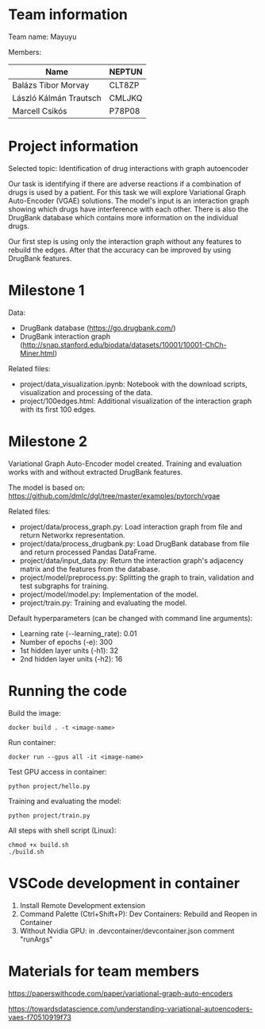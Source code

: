 # Team information

Team name: Mayuyu

Members:

| Name | NEPTUN |
| ---- | ------ |
| Balázs Tibor Morvay | CLT8ZP |
| László Kálmán Trautsch | CMLJKQ |
| Marcell Csikós | P78P08 |

# Project information

Selected topic: Identification of drug interactions with graph autoencoder

Our task is identifying if there are adverse reactions if a combination of drugs is used by a patient. For this task we will explore Variational Graph Auto-Encoder (VGAE) solutions. The model's input is an interaction graph showing which drugs have interference with each other. There is also the DrugBank database which contains more information on the individual drugs.

Our first step is using only the interaction graph without any features to rebuild the edges. After that the accuracy can be improved by using DrugBank features.

# Milestone 1

Data:
* DrugBank database (https://go.drugbank.com/)
* DrugBank interaction graph (http://snap.stanford.edu/biodata/datasets/10001/10001-ChCh-Miner.html)

Related files:
* project/data_visualization.ipynb: Notebook with the download scripts, visualization and processing of the data.
* project/100edges.html: Additional visualization of the interaction graph with its first 100 edges.

# Milestone 2

Variational Graph Auto-Encoder model created. Training and evaluation works with and without extracted DrugBank features.

The model is based on: https://github.com/dmlc/dgl/tree/master/examples/pytorch/vgae

Related files:
* project/data/process_graph.py: Load interaction graph from file and return Networkx representation.
* project/data/process_drugbank.py: Load DrugBank database from file and return processed Pandas DataFrame.
* project/data/input_data.py: Return the interaction graph's adjacency matrix and the features from the database.
* project/model/preprocess.py: Splitting the graph to train, validation and test subgraphs for training.
* project/model/model.py: Implementation of the model.
* project/train.py: Training and evaluating the model.

Default hyperparameters (can be changed with command line arguments):
* Learning rate (--learning_rate): 0.01
* Number of epochs (-e): 300
* 1st hidden layer units (-h1): 32
* 2nd hidden layer units (-h2): 16

# Running the code

Build the image:

```
docker build . -t <image-name>
```

Run container:

```
docker run --gpus all -it <image-name>
```

Test GPU access in container:
```
python project/hello.py
```

Training and evaluating the model:
```
python project/train.py
```

All steps with shell script (Linux):
```
chmod +x build.sh
./build.sh
```

# VSCode development in container

1. Install Remote Development extension
2. Command Palette (Ctrl+Shift+P): Dev Containers: Rebuild and Reopen in Container
3. Without Nvidia GPU: in .devcontainer/devcontainer.json comment "runArgs"

# Materials for team members

https://paperswithcode.com/paper/variational-graph-auto-encoders

https://towardsdatascience.com/understanding-variational-autoencoders-vaes-f70510919f73
